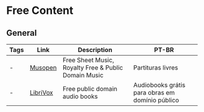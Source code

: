 # Free Content

## General

| Tags | Link                             | Description                                          | PT-BR                                           |
| ---- | -------------------------------- | ---------------------------------------------------- | ----------------------------------------------- |
| -    | [Musopen](https://musopen.org)   | Free Sheet Music, Royalty Free & Public Domain Music | Partituras livres                               |
| -    | [LibriVox](https://librivox.org) | Free public domain audio books                       | Audiobooks grátis para obras em domínio público |
